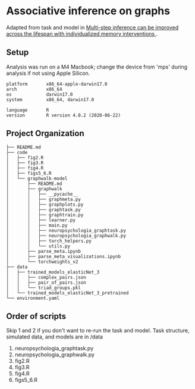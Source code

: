 # Associative inference on graphs

Adapted from task and model in [Multi-step inference can be improved across the lifespan with individualized memory interventions
](https://osf.io/preprints/psyarxiv/3mhj6_v1).

## Setup

Analysis was run on a M4 Macbook; change the device from 'mps' during analysis if not using Apple Silicon.

```
platform       x86_64-apple-darwin17.0     
arch           x86_64                      
os             darwin17.0                  
system         x86_64, darwin17.0        

language       R                           
version		   R version 4.0.2 (2020-06-22)
```

## Project Organization
```
├── README.md
├── code
│   ├── fig2.R
│   ├── fig3.R
│   ├── fig4.R
│   ├── figs5_6.R
│   └── graphwalk-model
│       ├── README.md
│       ├── graphwalk
│       │   ├── __pycache__
│       │   ├── graphmeta.py
│       │   ├── graphplots.py
│       │   ├── graphtask.py
│       │   ├── graphtrain.py
│       │   ├── learner.py
│       │   ├── main.py
│       │   ├── neuropsychologia_graphtask.py
│       │   ├── neuropsychologia_graphwalk.py
│       │   ├── torch_helpers.py
│       │   └── utils.py
│       ├── parse_meta.ipynb
│       ├── parse_meta_visualizations.ipynb
│       └── torchweights_v2
├── data
│   ├── trained_models_elasticNet_3
│   │   ├── complex_pairs.json
│   │   ├── pair_of_pairs.json
│   │   └── triad_groups.pkl
│   └── trained_models_elasticNet_3_pretrained
└── environment.yaml
```

## Order of scripts
Skip 1 and 2 if you don't want to re-run the task and model. Task structure, simulated data, and models are in /data

1. neuropsychologia_graphtask.py
2. neuropsychologia_graphwalk.py
3. fig2.R
4. fig3.R
5. fig4.R
6. figs5_6.R
